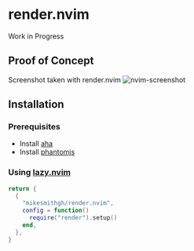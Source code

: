 # render.nvim
Work in Progress

## Proof of Concept
Screenshot taken with render.nvim
![nvim-screenshot](https://user-images.githubusercontent.com/10135646/224209313-cacf8d31-a64e-485d-947c-1cca691f24f8.png)

## Installation

### Prerequisites
- Install [aha](https://github.com/theZiz/aha)
- Install [phantomjs](https://github.com/ariya/phantomjs)

### Using [lazy.nvim](https://github.com/folke/lazy.nvim)
```lua
return {
  {
    "mikesmithgh/render.nvim",
    config = function()
      require("render").setup()
    end,
  },
}
```
